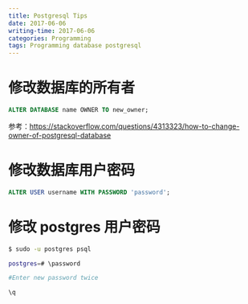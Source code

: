 ```yaml
---
title: Postgresql Tips
date: 2017-06-06
writing-time: 2017-06-06
categories: Programming
tags: Programming database postgresql
---
```


# 修改数据库的所有者

```sql
ALTER DATABASE name OWNER TO new_owner;
```

参考：https://stackoverflow.com/questions/4313323/how-to-change-owner-of-postgresql-database

# 修改数据库用户密码

```sql
ALTER USER username WITH PASSWORD 'password';
```

# 修改 postgres 用户密码

```bash
$ sudo -u postgres psql

postgres=# \password

#Enter new password twice

\q
```

